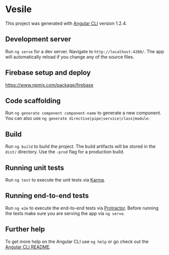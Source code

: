 # Vesile

This project was generated with [Angular CLI](https://github.com/angular/angular-cli) version 1.2.4.


## Development server

Run `ng serve` for a dev server. Navigate to `http://localhost:4200/`. The app will automatically reload if you change any of the source files.

## Firebase setup  and deploy

https://www.npmjs.com/package/firebase

## Code scaffolding

Run `ng generate component component-name` to generate a new component. You can also use `ng generate directive|pipe|service|class|module`.

## Build

Run `ng build` to build the project. The build artifacts will be stored in the `dist/` directory. Use the `-prod` flag for a production build.

## Running unit tests

Run `ng test` to execute the unit tests via [Karma](https://karma-runner.github.io).

## Running end-to-end tests

Run `ng e2e` to execute the end-to-end tests via [Protractor](http://www.protractortest.org/).
Before running the tests make sure you are serving the app via `ng serve`.

## Further help

To get more help on the Angular CLI use `ng help` or go check out the [Angular CLI README](https://github.com/angular/angular-cli/blob/master/README.md).


